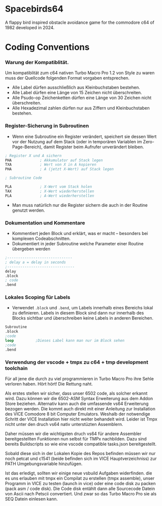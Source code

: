 # Spacebirds64
A flappy bird inspired obstacle avoidance game for the commodore c64 of 1982 developed in 2024.



# Coding Conventions

### Warung der Kompatiblität. 
Um kompatiblität zum c64 nativen Turbo Macro Pro 1.2 von Style zu waren muss der Quellcode folgenden Format vorgaben entsprechen.

- Alle Label dürfen ausschließlich aus Kleinbuchstaben bestehen.
- Alle Label dürfen eine Länge von 15 Zeichen nicht überschreiten.
- Alle Psudo-op Zeichenketten dürfen eine Länge von 30 Zeichen nicht überschreiten.
- Alle Hexadezimal zahlen dürfen nur aus Ziffern und Kleinbuchstaben bestehen.

### Register-Sicherung in Subroutinen

- Wenn eine Subroutine ein Register verändert, speichert sie dessen Wert vor der Nutzung auf dem Stack (oder in temporären Variablen im Zero-Page-Bereich), damit Register beim Aufrufer unverändert bleiben.

```nasm
; Register X und A sichern
PHA             ; Akkumulator auf Stack legen
TXA             ; Wert von X in A kopieren
PHA             ; A (jetzt X-Wert) auf Stack legen

; Subroutine Code

PLA             ; X-Wert vom Stack holen
TAX             ; X-Wert wiederherstellen
PLA             ; A-Wert wiederherstellen
```

- Man muss natürlich nur die Register sichern die auch in der Routine genutzt werden.

### Dokumentation und Kommentare

- Kommentiert jeden Block und erklärt, was er macht – besonders bei komplexen Codeabschnitten.
- Dokumentiert in jeder Subroutine welche Parameter einer Routine übergeben werden

```nasm
;------------------------------
; delay a = delay in seconds
;-------------------------------
delay
.block
; code 
.bend
```

### Lokales Scoping für Labels

- Verwendet `.block` und `.bend`, um Labels innerhalb eines Bereichs lokal zu definieren. Labels in diesem Block sind dann nur innerhalb des Blocks sichtbar und überschreiben keine Labels in anderen Bereichen.

```nasm
Subroutine
.block
;code
loop          ;Dieses Label kann man nur im Block sehen
;code
.bend
```

### Verwendung der vscode + tmpx zu c64 + tmp development toolchain
Für all jene die durch zu viel programmieren in Turbo Macro Pro ihre Sehle verloren haben.
Hört hört! Die Rettung naht. 

Als erstes stellen wir sicher, dass unser 6502 code, als solcher erkannt wird. Dazu können wir die 6502-ASM Syntax Erweiterung aus dem Addon Store beziehen.
Alternativ kann auch die umfassende vs64 Erweiterung bezogen werden. Die kommt auch direkt mit einer Anleitung zur Installation des VICE Comodore 8 bit Computer Emulators. Weshalb der notwendige Schritt der VICE Installation hier nicht weiter behandelt wird. Leider ist Tmpx nicht unter den druch vs64 nativ unterstüzten Assemblern. 

Daher müssen wir die wichtigsten druch vs64 für andere Assembler bereitgestellten Funktionen nun selbst für TMPx nachbilden. Dazu sind bereits Buildscripts so wie eine vscode compatible tasks.json bereitgestellt. 

Sobald diese sich in der Lokalen Kopie des Repos befinden müssen wir nur noch petcat und c1541 (beide befinden sich im VICE Hauptverzeichniss) zur PATH Umgebungsvariable hinzufügen.

Ist das erledigt, sollten wir einige neue vsbuild Aufgaben widerfinden. die es uns erlauben mit tmpx ein Compilat zu erstellen (tmpx assemble), unser Programm in VICE zu testen (launch in vice) oder eine code disk zu packen (pack asm / code disk). Die Code disk entählt dann alle Sourcecode Datein von Ascii nach Petscii convertiert. Und zwar so das Turbo Macro Pro sie als SEQ Datein einlesen kann.
